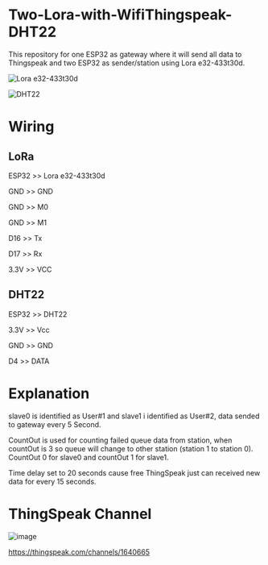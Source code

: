 # Two-Lora-with-WifiThingspeak-DHT22
This repository for one ESP32 as gateway where it will send all data to Thingspeak and two ESP32 as sender/station using Lora e32-433t30d.

![Lora e32-433t30d](https://www.ebyte.com/Uploadfiles/Picture/2021-5-25/20215251730359457.jpg)

![DHT22](https://components101.com/sites/default/files/components/DHT22-Sensor.jpg)

# Wiring
## LoRa
ESP32 >>  Lora e32-433t30d

GND   >> GND

GND   >> M0

GND   >> M1

D16   >> Tx

D17   >> Rx

3.3V  >> VCC

## DHT22
ESP32 >> DHT22

3.3V >> Vcc

GND >> GND

D4 >> DATA

# Explanation
slave0 is identified as User#1 and slave1 i identified as User#2, data sended to gateway every 5 Second.

CountOut is used for counting failed queue data from station, when countOut is 3 so queue will change to other station (station 1 to station 0). CountOut 0 for slave0 and countOut 1 for slave1.

Time delay set to 20 seconds cause free ThingSpeak just can received new data for every 15 seconds.

# ThingSpeak Channel
![image](https://user-images.githubusercontent.com/30497994/156347232-bd50ba1b-3db4-4d4e-bf91-8d34531b6ae8.png)

https://thingspeak.com/channels/1640665
